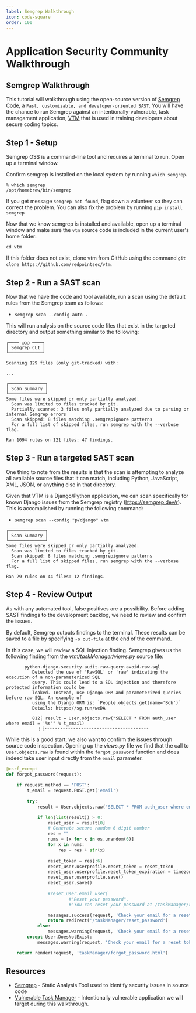 ```yaml
---
label: Semgrep Walkthrough
icon: code-square
order: 100
---
```


# Application Security Community Walkthrough
## Semgrep Walkthrough

This tutorial will walkthrough using the open-source version of [Semgrep Code](https://semgrep.dev/products/semgrep-code/), a `Fast, customizable, and developer-oriented SAST`. You will have the chance to run Semgrep against an intentionally-vulnerable, task managament application, [VTM](https://github.com/redpointsec/vtm) that is used in training developers about secure coding topics.

## Step 1 - Setup

Semgrep OSS is a command-line tool and requires a terminal to run. Open up a terminal window.

Confirm semgrep is installed on the local system by running `which semgrep`.

```
% which semgrep
/opt/homebrew/bin/semgrep
```

If you get message `semgrep not found`, flag down a volunteer so they can correct the problem. You can also fix the problem by running `pip install semgrep`

Now that we know semgrep is installed and available, open up a terminal window and make sure the `vtm` source code is included in the current user's home folder:

```
cd vtm
```

If this folder does not exist, clone vtm from GitHub using the command `git clone https://github.com/redpointsec/vtm`.

## Step 2 - Run a SAST scan

Now that we have the code and tool available, run a scan using the default rules from the Semgrep team as follows: 

* `semgrep scan --config auto .`

This will run analysis on the source code files that exist in the targeted directory and output something similar to the following:

```
┌──── ○○○ ────┐
│ Semgrep CLI │               
└─────────────┘               
                              
Scanning 129 files (only git-tracked) with:
                                      
...
                    
┌──────────────┐
│ Scan Summary │
└──────────────┘
Some files were skipped or only partially analyzed.
  Scan was limited to files tracked by git.
  Partially scanned: 3 files only partially analyzed due to parsing or internal Semgrep errors
  Scan skipped: 8 files matching .semgrepignore patterns
  For a full list of skipped files, run semgrep with the --verbose flag.

Ran 1094 rules on 121 files: 47 findings.

```

## Step 3 - Run a targeted SAST scan

One thing to note from the results is that the scan is attempting to analyze all available source files that it can match, including Python, JavaScript, XML, JSON, or anything else in that directory.

Given that VTM is a Django/Python application, we can scan specifically for known Django issues from the Semgrep registry (https://semgrep.dev/r). This is accomplished by running the following command:

* `semgrep scan --config "p/django" vtm`

```
┌──────────────┐
│ Scan Summary │
└──────────────┘
Some files were skipped or only partially analyzed.
  Scan was limited to files tracked by git.
  Scan skipped: 8 files matching .semgrepignore patterns
  For a full list of skipped files, run semgrep with the --verbose flag.

Ran 29 rules on 44 files: 12 findings.
```

## Step 4 - Review Output

As with any automated tool, false positives are a possibility. Before adding SAST findings to the development backlog, we need to review and confirm the issues.

By default, Semgrep outputs findings to the terminal. These results can be saved to a file by specifying `-o out-file` at the end of the command.

In this case, we will review a SQL Injection finding. Semgrep gives us the following finding from the _vtm/taskManager/views.py_ source file:

```
       python.django.security.audit.raw-query.avoid-raw-sql                              
          Detected the use of 'RawSQL' or 'raw' indicating the execution of a non-parameterized SQL
          query. This could lead to a SQL injection and therefore protected information could be   
          leaked. Instead, use Django ORM and parameterized queries before raw SQL. An example of  
          using the Django ORM is: `People.objects.get(name='Bob')`                                
          Details: https://sg.run/weDA                                                             
                                                                                                   
          812┆ result = User.objects.raw("SELECT * FROM auth_user where email = '%s'" % t_email)
            ⋮┆----------------------------------------

```

While this is a good start, we also want to confirm the issues through source code inspection. Opening up the _views.py_ file we find that the call to `User.objects.raw` is found within the `forgot_password` function and does indeed take user input directly from the `email` parameter.

```python
@csrf_exempt
def forgot_password(request):
            
    if request.method == 'POST':
        t_email = request.POST.get('email')
    
        try:
            result = User.objects.raw("SELECT * FROM auth_user where email = '%s'" % t_email)

            if len(list(result)) > 0:
                reset_user = result[0]
                # Generate secure random 6 digit number
                res = ""
                nums = [x for x in os.urandom(6)]
                for x in nums:
                    res = res + str(x)
                   
                reset_token = res[:6]
                reset_user.userprofile.reset_token = reset_token
                reset_user.userprofile.reset_token_expiration = timezone.now() + datetime.timedelta(minutes=10)
                reset_user.userprofile.save()
                reset_user.save()
        
                #reset_user.email_user(
                        #"Reset your password",
                        #"You can reset your password at /taskManager/reset_password/. Use \"{}\" as your token. This link will only work for 10 minutes.".format(reset_token))

                messages.success(request, 'Check your email for a reset token')
                return redirect('/taskManager/reset_password')
            else:
                messages.warning(request, 'Check your email for a reset token')
        except User.DoesNotExist:
            messages.warning(request, 'Check your email for a reset token')

    return render(request, 'taskManager/forgot_password.html')
```

## Resources

- [Semgrep](https://semgrep.dev/) - Static Analysis Tool used to identify security issues in source code
- [Vulnerable Task Manager](https://github.com/redpointsec/vtm) - Intentionally vulnerable application we will target during this walkthrough.
